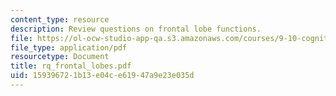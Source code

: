 ```yaml
---
content_type: resource
description: Review questions on frontal lobe functions.
file: https://ol-ocw-studio-app-qa.s3.amazonaws.com/courses/9-10-cognitive-neuroscience-spring-2006/159396721b13e04ce61947a9e23e035d_rq_frontal_lobes.pdf
file_type: application/pdf
resourcetype: Document
title: rq_frontal_lobes.pdf
uid: 15939672-1b13-e04c-e619-47a9e23e035d
---
```

